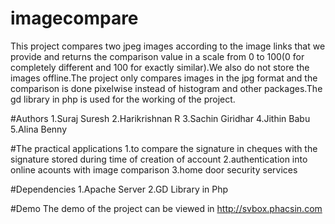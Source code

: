 # imagecompare
This project compares two jpeg images according to the image links that we provide and returns the comparison value in a scale from 0 to 100(0 for completely different and 100 for exactly similar).We also do not store the images offline.The project only compares images in the jpg format and the comparison is done pixelwise instead of histogram and other packages.The gd library in php is used for the working of the project.

#Authors
1.Suraj Suresh
2.Harikrishnan R
3.Sachin Giridhar
4.Jithin Babu
5.Alina Benny

#The practical applications 
1.to compare the signature in cheques with the signature stored during time of creation of account
2.authentication into online acounts with image comparison
3.home door security services 

#Dependencies
1.Apache Server
2.GD Library in Php 

#Demo
The demo of the project can be viewed in http://svbox.phacsin.com
